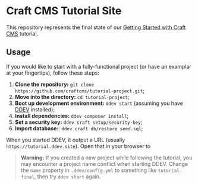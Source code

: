 # Craft CMS Tutorial Site

This repository represents the final state of our [Getting Started with Craft CMS](https://craftcms.com/docs/getting-started-tutorial/) tutorial.

## Usage

If you would like to start with a fully-functional project (or have an examplar at your fingertips), follow these steps:

1. **Clone the repository:** `git clone https://github.com/craftcms/tutorial-project.git`;
1. **Move into the directory:** `cd tutorial-project`;
1. **Boot up development environment:** `ddev start` (assuming you have [DDEV](https://craftcms.com/docs/4.x/installation.html) installed);
1. **Install dependencies:** `ddev composer install`;
1. **Set a security key:** `ddev craft setup/security-key`;
1. **Import database:**: `ddev craft db/restore seed.sql`;

When you started DDEV, it output a URL (usually `https://tutorial.ddev.site`). Open that in your browser to 

> **Warning:** If you created a new project while following the tutorial, you may encounter a project name conflict when starting DDEV. Change the `name` property in `.ddev/config.yml` to something like `tutorial-final`, then try `ddev start` again.